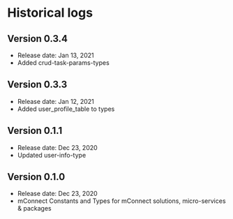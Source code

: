 # Historical logs

## Version 0.3.4

- Release date: Jan 13, 2021
- Added crud-task-params-types

## Version 0.3.3

- Release date: Jan 12, 2021
- Added user_profile_table to types

## Version 0.1.1

- Release date: Dec 23, 2020
- Updated user-info-type

## Version 0.1.0

- Release date: Dec 23, 2020
- mConnect Constants and Types for mConnect solutions, micro-services & packages
